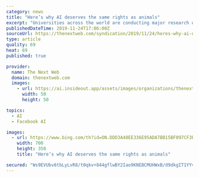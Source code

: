 ```yaml
---
category: news
title: "Here’s why AI deserves the same rights as animals"
excerpt: "Universities across the world are conducting major research on artificial intelligence (AI), as are organizations such as the Allen Institute, and tech companies including Google and Facebook. A likely result is that we will soon have AI approximately as cognitively sophisticated as mice or dogs. Now is the time to start thinking about whether ..."
publishedDateTime: 2019-11-24T17:06:00Z
sourceUrl: https://thenextweb.com/syndication/2019/11/24/heres-why-ai-deserves-the-same-rights-as-animals/
type: article
quality: 69
heat: 69
published: true

provider:
  name: The Next Web
  domain: thenextweb.com
  images:
    - url: https://ai.insideout.app/assets/images/organizations/thenextweb.com-50x50.jpg
      width: 50
      height: 50

topics:
  - AI
  - Facebook AI

images:
  - url: https://www.bing.com/th?id=ON.DDD3A48EE336E95ADA7BB15BF097CF3E
    width: 700
    height: 350
    title: "Here’s why AI deserves the same rights as animals"

secured: "Ws9EVUbv6tbLyLvR8/t0qkv+844gflwBY2Iao9KNEBCMUHWxB/d9dkgIT1YYvLMEFbceH7vcIfScGnbNUvBmox14jBwpCvsv9g4/3vV/hGu0HrHscN/VTJAuUJLuz+Ish8wrSxyCa5+nRVTgucObREfBcGOrj0KZo83Mct2lL63dC45lv81Ifst5mC2/b0gfhNSLhd+e+61A28gZ+8Kicv0Rg2DY0XiscyzmcZ0PgaW9vGI8a/ZhsETGI3xFJcFdzg9sfqna4Of6abwOHEMm9Q==;3xMOqnjfH8NoGDSamQPYGw=="
---
```



